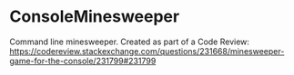 # ConsoleMinesweeper
Command line minesweeper. Created as part of a Code Review: https://codereview.stackexchange.com/questions/231668/minesweeper-game-for-the-console/231799#231799

